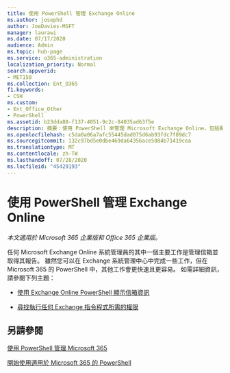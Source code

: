 ```yaml
---
title: 使用 PowerShell 管理 Exchange Online
ms.author: josephd
author: JoeDavies-MSFT
manager: laurawi
ms.date: 07/17/2020
audience: Admin
ms.topic: hub-page
ms.service: o365-administration
localization_priority: Normal
search.appverid:
- MET150
ms.collection: Ent_O365
f1.keywords:
- CSH
ms.custom:
- Ent_Office_Other
- PowerShell
ms.assetid: b23dda88-f137-4051-9c2c-84035ad63f5e
description: 摘要：使用 PowerShell 來管理 Microsoft Exchange Online，包括顯示信箱設定和高級報告。
ms.openlocfilehash: c5da0a06a7afc55445dad075d6ab93fdc7f89dc7
ms.sourcegitcommit: 132c97bd5e0dbe469da64356ace5084b71419cea
ms.translationtype: MT
ms.contentlocale: zh-TW
ms.lasthandoff: 07/28/2020
ms.locfileid: "45429193"
---
```

# <a name="manage-exchange-online-with-powershell"></a>使用 PowerShell 管理 Exchange Online

*本文適用於 Microsoft 365 企業版和 Office 365 企業版。*

任何 Microsoft Exchange Online 系統管理員的其中一個主要工作是管理信箱並取得其報告。 雖然您可以在 Exchange 系統管理中心中完成一些工作，但在 Microsoft 365 的 PowerShell 中，其他工作會更快速且更容易。 如需詳細資訊，請參閱下列主題：
  
- [使用 Exchange Online PowerShell 顯示信箱資訊](https://docs.microsoft.com/exchange/recipients-in-exchange-online/manage-user-mailboxes/use-powershell-to-display-mailbox-information)
    
- [尋找執行任何 Exchange 指令程式所需的權限](https://docs.microsoft.com/powershell/exchange/exchange-server/find-exchange-cmdlet-permissions)
    
## <a name="see-also"></a>另請參閱

[使用 PowerShell 管理 Microsoft 365](manage-office-365-with-office-365-powershell.md)
  
[開始使用適用於 Microsoft 365 的 PowerShell](getting-started-with-office-365-powershell.md)

